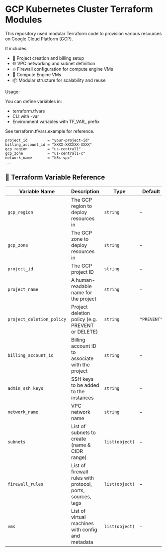 # GCP Kubernetes Cluster Terraform Modules

This repository used modular Terraform code to provision various resources on Google Cloud Platform (GCP). 

It includes:

- 🔐 Project creation and billing setup
- 🌐 VPC networking and subnet definition
- 🔥 Firewall configuration for compute engine VMs
- 🧱 Compute Engine VMs
- 📦 Modular structure for scalability and reuse

Usage:

You can define variables in:

- terraform.tfvars
- CLI with -var
- Environment variables with TF_VAR_ prefix

See terraform.tfvars.example for reference.

```hcl
project_id         = "your-project-id"
billing_account_id = "XXXX-XXXXXX-XXXX"
gcp_region         = "us-central1"
gcp_zone           = "us-central1-c"
network_name       = "k8s-vpc"
...
```
## 🔧 Terraform Variable Reference

| Variable Name                 | Description                                                   | Type        | Default       | Sensitive |
|------------------------------|---------------------------------------------------------------|-------------|---------------|-----------|
| `gcp_region`                 | The GCP region to deploy resources in                        | `string`    | –             | No        |
| `gcp_zone`                   | The GCP zone to deploy resources in                          | `string`    | –             | No        |
| `project_id`                 | The GCP project ID                                            | `string`    | –             | ✅ Yes    |
| `project_name`               | A human-readable name for the project                        | `string`    | –             | No        |
| `project_deletion_policy`   | Project deletion policy (e.g. PREVENT or DELETE)             | `string`    | `"PREVENT"`   | No        |
| `billing_account_id`        | Billing account ID to associate with the project             | `string`    | –             | ✅ Yes    |
| `admin_ssh_keys`            | SSH keys to be added to the instances                        | `string`    | –             | No        |
| `network_name`              | VPC network name                                              | `string`    | –             | No        |
| `subnets`                   | List of subnets to create (name & CIDR range)                | `list(object)` | –          | No        |
| `firewall_rules`            | List of firewall rules with protocol, ports, sources, tags   | `list(object)` | –          | No        |
| `vms`                       | List of virtual machines with config and metadata             | `list(object)` | –          | No        |
